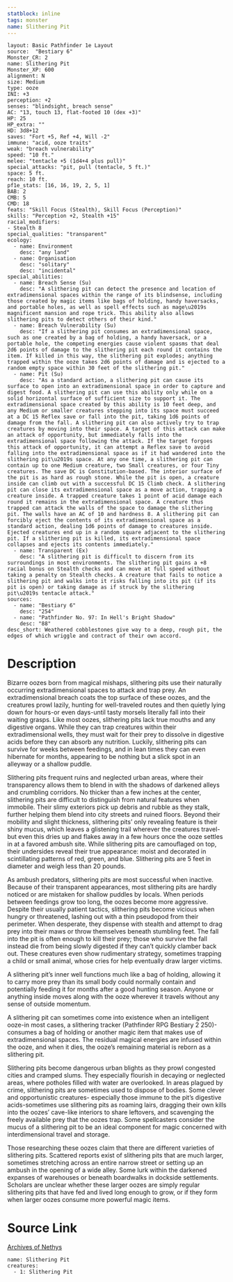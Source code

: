 ```yaml
---
statblock: inline
tags: monster
name: Slithering Pit
---
```

```statblock
layout: Basic Pathfinder 1e Layout
source:  "Bestiary 6"
Monster_CR: 2
name: Slithering Pit
Monster_XP: 600
alignment: N
size: Medium
type: ooze
INI: +3
perception: +2
senses: "blindsight, breach sense"
AC: "13, touch 13, flat-footed 10 (dex +3)"
HP: 25
HP_extra: ""
HD: 3d8+12
saves: "Fort +5, Ref +4, Will -2"
immune: "acid, ooze traits"
weak: "breach vulnerability"
speed: "10 ft."
melee: "tentacle +5 (1d4+4 plus pull)"
special_attacks: "pit, pull (tentacle, 5 ft.)"
space: 5 ft.
reach: 10 ft.
pf1e_stats: [16, 16, 19, 2, 5, 1]
BAB: 2
CMB: 5
CMD: 18
feats: "Skill Focus (Stealth), Skill Focus (Perception)"
skills: "Perception +2, Stealth +15"
racial_modifiers:
- Stealth 8
special_qualities: "transparent"
ecology:
  - name: Environment
    desc: "any land"
  - name: Organisation
    desc: "solitary"
    desc: "incidental"
special_abilities:
  - name: Breach Sense (Su)
    desc: "A slithering pit can detect the presence and location of extradimensional spaces within the range of its blindsense, including those created by magic items like bags of holding, handy haversacks, and portable holes, as well as spell effects such as mage\u2019s magnificent mansion and rope trick. This ability also allows slithering pits to detect others of their kind."
  - name: Breach Vulnerability (Su)
    desc: "If a slithering pit consumes an extradimensional space, such as one created by a bag of holding, a handy haversack, or a portable hole, the competing energies cause violent spasms that deal 2d6 points of damage to the slithering pit each round it contains the item. If killed in this way, the slithering pit explodes; anything trapped within the ooze takes 2d6 points of damage and is ejected to a random empty space within 30 feet of the slithering pit."
  - name: Pit (Su)
    desc: "As a standard action, a slithering pit can cause its surface to open into an extradimensional space in order to capture and digest food. A slithering pit can use this ability only while on a solid horizontal surface of sufficient size to support it. The extradimensional space created by this ability is 10 feet deep, and any Medium or smaller creatures stepping into its space must succeed at a DC 15 Reflex save or fall into the pit, taking 1d6 points of damage from the fall. A slithering pit can also actively try to trap creatures by moving into their space. A target of this attack can make an attack of opportunity, but immediately falls into the extradimensional space following the attack. If the target forgoes this attack of opportunity, it can attempt a Reflex save to avoid falling into the extradimensional space as if it had wandered into the slithering pit\u2019s space. At any one time, a slithering pit can contain up to one Medium creature, two Small creatures, or four Tiny creatures. The save DC is Constitution-based. The interior surface of the pit is as hard as rough stone. While the pit is open, a creature inside can climb out with a successful DC 15 Climb check. A slithering pit can close its extradimensional space as a move action, trapping a creature inside. A trapped creature takes 1 point of acid damage each round it remains in the extradimensional space. A creature thus trapped can attack the walls of the space to damage the slithering pit. The walls have an AC of 10 and hardness 8. A slithering pit can forcibly eject the contents of its extradimensional space as a standard action, dealing 1d6 points of damage to creatures inside. Ejected creatures end up in a random square adjacent to the slithering pit. If a slithering pit is killed, its extradimensional space collapses and ejects its contents immediately."
  - name: Transparent (Ex)
    desc: "A slithering pit is difficult to discern from its surroundings in most environments. The slithering pit gains a +8 racial bonus on Stealth checks and can move at full speed without taking a penalty on Stealth checks. A creature that fails to notice a slithering pit and walks into it risks falling into its pit (if its pit is open) or taking damage as if struck by the slithering pit\u2019s tentacle attack."
sources:
  - name: "Bestiary 6"
    desc: "254"
  - name: "Pathfinder No. 97: In Hell's Bright Shadow"
    desc: "88"
desc_short: Weathered cobblestones give way to a deep, rough pit, the edges of which wriggle and contract of their own accord.
```
# Description
Bizarre oozes born from magical mishaps, slithering pits use their naturally occurring extradimensional spaces to attack and trap prey. An extradimensional breach coats the top surface of these oozes, and the creatures prowl lazily, hunting for well-traveled routes and then quietly lying down for hours-or even days-until tasty morsels literally fall into their waiting grasps. Like most oozes, slithering pits lack true mouths and any digestive organs. While they can trap creatures within their extradimensional wells, they must wait for their prey to dissolve in digestive acids before they can absorb any nutrition. Luckily, slithering pits can survive for weeks between feedings, and in lean times they can even hibernate for months, appearing to be nothing but a slick spot in an alleyway or a shallow puddle. 

Slithering pits frequent ruins and neglected urban areas, where their transparency allows them to blend in with the shadows of darkened alleys and crumbling corridors. No thicker than a few inches at the center, slithering pits are difficult to distinguish from natural features when immobile. Their slimy exteriors pick up debris and rubble as they stalk, further helping them blend into city streets and ruined floors. Beyond their mobility and slight thickness, slithering pits’ only revealing feature is their shiny mucus, which leaves a glistening trail wherever the creatures travel-but even this dries up and flakes away in a few hours once the ooze settles in at a favored ambush site. While slithering pits are camouflaged on top, their undersides reveal their true appearance: moist and decorated in scintillating patterns of red, green, and blue. Slithering pits are 5 feet in diameter and weigh less than 20 pounds. 

As ambush predators, slithering pits are most successful when inactive. Because of their transparent appearances, most slithering pits are hardly noticed or are mistaken for shallow puddles by locals. When periods between feedings grow too long, the oozes become more aggressive. Despite their usually patient tactics, slithering pits become vicious when hungry or threatened, lashing out with a thin pseudopod from their perimeter. When desperate, they dispense with stealth and attempt to drag prey into their maws or throw themselves beneath stumbling feet. The fall into the pit is often enough to kill their prey; those who survive the fall instead die from being slowly digested if they can’t quickly clamber back out. These creatures even show rudimentary strategy, sometimes trapping a child or small animal, whose cries for help eventually draw larger victims. 

A slithering pit’s inner well functions much like a bag of holding, allowing it to carry more prey than its small body could normally contain and potentially feeding it for months after a good hunting season. Anyone or anything inside moves along with the ooze wherever it travels without any sense of outside momentum. 

A slithering pit can sometimes come into existence when an intelligent ooze-in most cases, a slithering tracker (Pathfinder RPG Bestiary 2 250)-consumes a bag of holding or another magic item that makes use of extradimensional spaces. The residual magical energies are infused within the ooze, and when it dies, the ooze’s remaining material is reborn as a slithering pit. 

Slithering pits become dangerous urban blights as they prowl congested cities and cramped slums. They especially flourish in decaying or neglected areas, where potholes filled with water are overlooked. In areas plagued by crime, slithering pits are sometimes used to dispose of bodies. Some clever and opportunistic creatures- especially those immune to the pit’s digestive acids-sometimes use slithering pits as roaming lairs, dragging their own kills into the oozes’ cave-like interiors to share leftovers, and scavenging the freely available prey that the oozes trap. Some spellcasters consider the mucus of a slithering pit to be an ideal component for magic concerned with interdimensional travel and storage. 

Those researching these oozes claim that there are different varieties of slithering pits. Scattered reports exist of slithering pits that are much larger, sometimes stretching across an entire narrow street or setting up an ambush in the opening of a wide alley. Some lurk within the darkened expanses of warehouses or beneath boardwalks in dockside settlements. Scholars are unclear whether these larger oozes are simply regular slithering pits that have fed and lived long enough to grow, or if they form when larger oozes consume more powerful magic items.
# Source Link
[Archives of Nethys](https://aonprd.com/MonsterDisplay.aspx?ItemName=Slithering%20Pit)
```encounter-table
name: Slithering Pit
creatures:
  - 1: Slithering Pit
```
